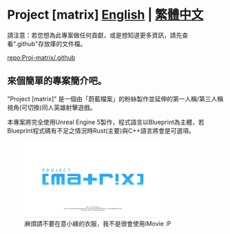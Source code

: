 # Project [matrix]  [English](README.md) | [繁體中文](README-zh_TW.md)

請注意：若您想為此專案做任何貢獻，或是想知道更多資訊，請先查看".github"存放庫的文件檔。

[repo:Proj-matrix/.github](https://github.com/Proj-matrix/.github)

## 來個簡單的專案簡介吧。

 "Project [matrix]" 是一個由「蔚藍檔案」的粉絲製作並延伸的第一人稱/第三人稱視角(可切換)同人英雄射擊遊戲。

本專案將完全使用Unreal Engine 5製作，程式語言以Blueprint為主體，若Blueprint程式碼有不足之情況時Rust(主要)與C++語言將會是可選項。

<figure>
    <img src="dotgithub-title.gif" 
    title="麻煩請不要在意小綠的衣服，我不是很會使用iMovie :P" width="75%" height="75%"/>
    <figcaption>麻煩請不要在意小綠的衣服，我不是很會使用iMovie :P</figcaption>
</figure>
